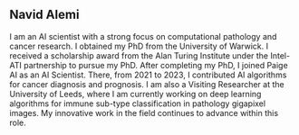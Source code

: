 ## Navid Alemi
I am an AI scientist with a strong focus on computational pathology and cancer research. I obtained my PhD from the University of Warwick. I received a scholarship award from the Alan Turing Institute under the Intel-ATI partnership to pursue my PhD. After completing my PhD, I joined Paige AI as an AI Scientist. There, from 2021 to 2023, I contributed AI algorithms for cancer diagnosis and prognosis. I am also a Visiting Researcher at the University of Leeds, where I am currently working on deep learning algorithms for immune sub-type classification in pathology gigapixel images. My innovative work in the field continues to advance within this role.

